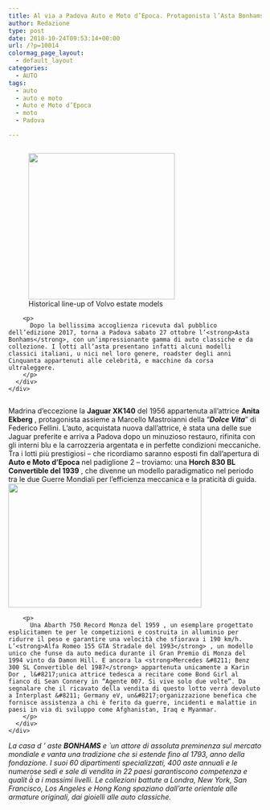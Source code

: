 ```yaml
---
title: Al via a Padova Auto e Moto d’Epoca. Protagonista l’Asta Bonhams
author: Redazione
type: post
date: 2018-10-24T09:53:14+00:00
url: /?p=10014
colormag_page_layout:
  - default_layout
categories:
  - AUTO
tags:
  - auto
  - auto e moto
  - Auto e Moto d’Epoca
  - moto
  - Padova

---
```

<div class="page" title="Page 2">
  <div class="section">
    <div class="layoutArea">
      <div class="column">
        <p>
          <figure id="attachment_10015" aria-describedby="caption-attachment-10015" style="width: 291px" class="wp-caption alignleft"><img decoding="async" loading="lazy" class=" wp-image-10015" src="https://progressonline.it/wp-content/uploads/2018/10/173847_Historical_line-up_of_Volvo_estate_models-300x300.jpg" alt="" width="291" height="291" /><figcaption id="caption-attachment-10015" class="wp-caption-text">Historical line-up of Volvo estate models</figcaption></figure>
        </p>
        
        <p>
          Dopo la bellissima accoglienza ricevuta dal pubblico dell’edizione 2017, torna a Padova sabato 27 ottobre l’<strong>Asta Bonhams</strong>, con un’impressionante gamma di auto classiche e da collezione. I lotti all’asta presentano infatti alcuni modelli classici italiani, u nici nel loro genere, roadster degli anni Cinquanta appartenuti alle celebrità, e macchine da corsa ultraleggere.
        </p>
      </div>
    </div>
  </div>
  
  <div class="section">
    <div class="layoutArea">
      <div class="column">
        <p>
          Madrina d’eccezione la <strong>Jaguar XK140</strong> del 1956 appartenuta all’attrice <strong>Anita Ekberg</strong> , protagonista assieme a Marcello Mastroianni della “<strong><em>Dolce Vita</em></strong>” di Federico Fellini. L’auto, acquistata nuova dall’attrice, è stata una delle sue Jaguar preferite e arriva a Padova dopo un minuzioso restauro, rifinita con gli interni blu e la carrozzeria argentata e in perfette condizioni meccaniche. Tra i lotti più prestigiosi &#8211; che ricordiamo saranno esposti fin dall’apertura di <strong>Auto e Moto d’Epoca</strong> nel padiglione 2 – troviamo: una <strong>Horch 830 BL Convertible del 1939</strong> , che divenne un modello paradigmatico nel periodo tra le due Guerre Mondiali per l’efficienza meccanica e la praticità di guida.<img decoding="async" loading="lazy" class=" wp-image-10016 alignright" src="https://progressonline.it/wp-content/uploads/2018/10/C_18617-300x193.jpg" alt="" width="384" height="247" />
        </p>
        
        <p>
          Una Abarth 750 Record Monza del 1959 , un esemplare progettato esplicitamen te per le competizioni e costruita in alluminio per ridurre il peso e garantire una velocità che sfiorava i 190 km/h. L’<strong>Alfa Romeo 155 GTA Stradale del 1993</strong> , un modello unico che funse da auto medica durante il Gran Premio di Monza del 1994 vinto da Damon Hill. E ancora la <strong>Mercedes &#8211; Benz 300 SL Convertible del 1987</strong> appartenuta unicamente a Karin Dor , l&#8217;unica attrice tedesca a recitare come Bond Girl al fianco di Sean Connery in “Agente 007. Si vive solo due volte”. Da segnalare che il ricavato della vendita di questo lotto verrà devoluto a Interplast &#8211; Germany eV, un&#8217;organizzazione benefica che fornisce assistenza a chi è ferito da guerre, incidenti e malattie in paesi in via di sviluppo come Afghanistan, Iraq e Myanmar.
        </p>
      </div>
    </div>
  </div>
  
  <div class="section">
    <div class="layoutArea">
      <div class="column">
        <em>La casa d ’ aste <strong>BONHAMS</strong> e ̀ un attore di assoluta preminenza sul mercato mondiale e vanta una tradizione che si estende fino al 1793, anno della fondazione. I suoi 60 dipartimenti specializzati, 400 aste annuali e le numerose sedi e sale di vendita in 22 paesi garantiscono competenza e qualit à̀ a i massimi livelli. Le collezioni battute a Londra, New York, San Francisco, Los Angeles e Hong Kong spaziano dall’arte orientale alle armature originali, dai gioielli alle auto classiche.</em>
      </div>
    </div>
  </div>
</div>